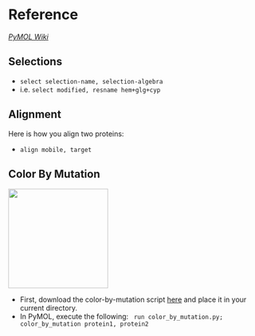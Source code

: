 # Reference
[*PyMOL Wiki*](https://pymolwiki.org/index.php/Main_Page)

## Selections

* `select selection-name, selection-algebra`
* i.e. `select modified, resname hem+glg+cyp`

## Alignment
Here is how you align two proteins:

* `align mobile, target`

## Color By Mutation

<img src="https://pymolwiki.org/images/0/06/Color_by_mutation.png" width="200">


* First, download the color-by-mutation script [here](https://pymolwiki.org/index.php/Color_By_Mutations) and place it in your current directory.
* In PyMOL, execute the following:
` run color_by_mutation.py;
color_by_mutation protein1, protein2`